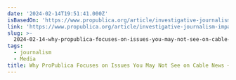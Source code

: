```yaml
---
date: '2024-02-14T19:51:41.000Z'
isBasedOn: 'https://www.propublica.org/article/investigative-journalism-impact-democracy'
link: 'https://www.propublica.org/article/investigative-journalism-impact-democracy'
slug: >-
  2024-02-14-why-propublica-focuses-on-issues-you-may-not-see-on-cable-news-propublica
tags:
  - journalism
  - Media
title: Why ProPublica Focuses on Issues You May Not See on Cable News — ProPublica
---
```


